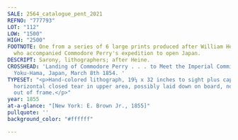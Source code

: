 ```yaml
---
SALE: 2564_catalogue_pent_2021
REFNO: "777793"
LOT: "112"
LOW: "1500"
HIGH: "2500"
FOOTNOTE: One from a series of 6 large prints produced after William Heine, the artist
  who accompanied Commodore Perry's expedition to open Japan.
DESCRIPT: Sarony, lithographers; after Heine.
CROSSHEAD: 'Landing of Commodore Perry . . . to Meet the Imperial Commissioners at
  Yoku-Hama, Japan, March 8th 1854. '
TYPESET: "<p>Hand-colored lithograph, 19¼ x 32 inches to sight plus caption; full
  horizontal closed tear in upper area, possibly laid down on board, not examined
  out of frame.</p>"
year: 1855
at-a-glance: "[New York: E. Brown Jr., 1855]"
pullquote: ''
background_color: "#ffffff"

---
```

